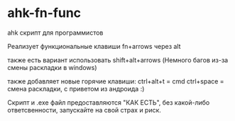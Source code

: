 # ahk-fn-func
ahk скрипт для программистов

Реализует функциональные клавиши fn+arrows через alt

также есть вариант использовать shift+alt+arrows (Немного багов из-за смены раскладки в windows)

также добавляет новые горячие клавиши:
ctrl+alt+t = cmd
ctrl+space = смена раскладки, с приветом из андроида :)

Скрипт и .exe файл предоставляются "КАК ЕСТЬ", без какой-либо ответсвенности, запускайте на свой страх и риск.
